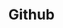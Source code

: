 ---
created: '2025-09-16T15:05:15.650964'
modified: '2025-09-17T15:35:16.622990'
ship_factor: 5
subtype: mcp-servers
tags: []
title: Github
type: tool
version: 1
---